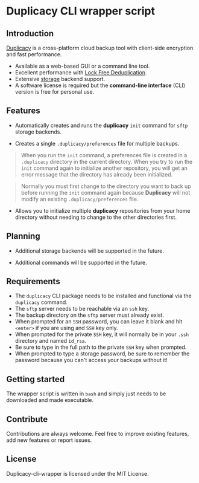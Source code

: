 # Duplicacy CLI wrapper script

## Introduction

[Duplicacy](https://duplicacy.com) is a cross-platform cloud backup tool with client-side encryption and fast performance.

* Available as a web-based GUI or a command line tool.
* Excellent performance with [Lock Free Deduplication](https://github.com/gilbertchen/duplicacy/wiki/Lock-Free-Deduplication).
* Extensive [storage](https://forum.duplicacy.com/t/supported-storage-backends/1107) backend support.
* A software license is required but the **command-line interface** (CLI) version is free for personal use.

## Features
* Automatically creates and runs the **duplicacy** `init` command for `sftp` storage backends.

* Creates a single `.duplicacy/preferences` file for multiple backups.

> When you run the `init` command, a preferences file is created in a `.duplicacy` directory in the current directory. When you try to run the `init` command again to initialize another repository,
> you will get an error message that the directory has already been initialized.

> Normally you must first change to the directory you want to back up before running the `init` command again because **Duplicacy** will not modify an existing `.duplicacy/preferences` file.

* Allows you to initialize multiple **duplicacy** repositories from your home
directory without needing to change to the other directories first.

## Planning
* Additional storage backends will be supported in the future.

* Additional commands will be supported in the future.
## Requirements

* The `duplicacy` CLI package needs to be installed and functional via the `duplicacy` command.
* The `sftp` server needs to be reachable via an `ssh` key.
* The backup directory on the `sftp` server must already exist.
* When prompted for an `SSH` password, you can leave it blank and hit `<enter>` if you are using and `SSH` key only.
* When prompted for the private `SSH` key, it will normally be in your `.ssh` directory and named `id_rsa`.
* Be sure to type in the full path to the private `SSH` key when prompted.
* When prompted to type a storage password, be sure to remember the password because you can't access your backups without it!

## Getting started
The wrapper script is written in `bash` and simply just needs to be downloaded and made executable.

## Contribute
Contributions are always welcome. Feel free to improve existing features, add new features or report issues.

## License
Duplicacy-cli-wrapper is licensed under the MIT License.
